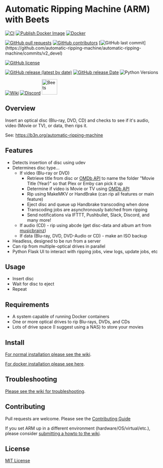 # Automatic Ripping Machine (ARM) with Beets 
[![CI](https://github.com/automatic-ripping-machine/automatic-ripping-machine/actions/workflows/main.yml/badge.svg)](https://github.com/automatic-ripping-machine/automatic-ripping-machine/actions/workflows/main.yml) [![Publish Docker Image](https://github.com/automatic-ripping-machine/automatic-ripping-machine/actions/workflows/publish-image.yml/badge.svg)](https://github.com/automatic-ripping-machine/automatic-ripping-machine/actions/workflows/publish-image.yml)
[![Docker](https://img.shields.io/docker/pulls/automaticrippingmachine/automatic-ripping-machine.svg)](https://hub.docker.com/r/automaticrippingmachine/automatic-ripping-machine)

[![GitHub pull requests](https://img.shields.io/github/issues-pr/automatic-ripping-machine/automatic-ripping-machine)](https://github.com/automatic-ripping-machine/automatic-ripping-machine/pulls)
[![GitHub contributors](https://img.shields.io/github/contributors/automatic-ripping-machine/automatic-ripping-machine)](https://github.com/automatic-ripping-machine/automatic-ripping-machine/graphs/contributors)
[![GitHub last commit](https://img.shields.io/github/last-commit/automatic-ripping-machine/automatic-ripping-machine?)](https://github.com/automatic-ripping-machine/automatic-ripping-machine/commits/v2_devel)

[![GitHub license](https://img.shields.io/github/license/automatic-ripping-machine/automatic-ripping-machine)](https://github.com/automatic-ripping-machine/automatic-ripping-machine/blob/main/LICENSE)

[![GitHub release (latest by date)](https://img.shields.io/github/v/release/automatic-ripping-machine/automatic-ripping-machine?label=Latest%20Stable%20Version)](https://github.com/automatic-ripping-machine/automatic-ripping-machine/releases)
[![GitHub release Date](https://img.shields.io/github/release-date/automatic-ripping-machine/automatic-ripping-machine?label=Latest%20Stable%20Released)](https://github.com/automatic-ripping-machine/automatic-ripping-machine/releases)
![Python Versions](https://img.shields.io/badge/Python_Versions-3.9_|_3.10_|_3.11_|_3.12-blue?logo=python)


[![Wiki](https://img.shields.io/badge/Wiki-Get%20Help-brightgreen)](https://github.com/automatic-ripping-machine/automatic-ripping-machine/wiki)
[![Discord](https://img.shields.io/discord/576479573886107699)](https://discord.gg/FUSrn8jUcR)
<a href="https://beets.io/">
  <img src="https://cdn.fosstodon.org/accounts/avatars/109/332/607/990/239/837/original/914d256f37113606.png" alt="Beets" width="50" />
</a>



## Overview

Insert an optical disc (Blu-ray, DVD, CD) and checks to see if it's audio, video (Movie or TV), or data, then rips it.

See: https://b3n.org/automatic-ripping-machine


## Features

- Detects insertion of disc using udev
- Determines disc type...
  - If video (Blu-ray or DVD)
    - Retrieve title from disc or [OMDb API](http://www.omdbapi.com/) to name the folder "Movie Title (Year)" so that Plex or Emby can pick it up
    - Determine if video is Movie or TV using [OMDb API](http://www.omdbapi.com/)
    - Rip using MakeMKV or HandBrake (can rip all features or main feature)
    - Eject disc and queue up Handbrake transcoding when done
    - Transcoding jobs are asynchronously batched from ripping
    - Send notifications via IFTTT, Pushbullet, Slack, Discord, and many more!
  - If audio (CD) - rip using abcde (get disc-data and album art from [musicbrainz](https://musicbrainz.org/))
  - If data (Blu-ray, DVD, DVD-Audio or CD) - make an ISO backup
- Headless, designed to be run from a server
- Can rip from multiple-optical drives in parallel
- Python Flask UI to interact with ripping jobs, view logs, update jobs, etc



## Usage

- Insert disc
- Wait for disc to eject
- Repeat


## Requirements

- A system capable of running Docker containers
- One or more optical drives to rip Blu-rays, DVDs, and CDs
- Lots of drive space (I suggest using a NAS) to store your movies


## Install

[For normal installation please see the wiki](https://github.com/automatic-ripping-machine/automatic-ripping-machine/wiki/).

[For docker installation please see here](https://github.com/automatic-ripping-machine/automatic-ripping-machine/wiki/docker).

## Troubleshooting
 [Please see the wiki for troubleshooting](https://github.com/automatic-ripping-machine/automatic-ripping-machine/wiki/).

## Contributing

Pull requests are welcome.  Please see the [Contributing Guide](https://github.com/automatic-ripping-machine/automatic-ripping-machine/wiki/Contributing-Guide)

If you set ARM up in a different environment (hardware/OS/virtual/etc.), please consider [submitting a howto to the wiki](https://github.com/automatic-ripping-machine/automatic-ripping-machine/wiki).

## License

[MIT License](LICENSE)
